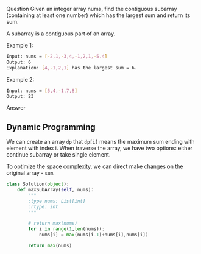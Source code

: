 Question
Given an integer array nums, find the contiguous subarray (containing at least one number) which has the largest sum and return its sum.

A subarray is a contiguous part of an array.

Example 1:

```bash
Input: nums = [-2,1,-3,4,-1,2,1,-5,4]
Output: 6
Explanation: [4,-1,2,1] has the largest sum = 6.
```

Example 2:
```bash
Input: nums = [5,4,-1,7,8]
Output: 23
```

Answer
## Dynamic Programming
We can create an array `dp`  that `dp[i]` means the maximum sum ending with element with index i. When traverse the array, we have two options: either continue subarray or take single element.

To optimize the space complexity, we can direct make changes on the original array - `sum`.
```python
class Solution(object):
    def maxSubArray(self, nums):
        """
        :type nums: List[int]
        :rtype: int
        """

        # return max(nums)
        for i in range(1,len(nums)):
            nums[i] = max(nums[i-1]+nums[i],nums[i])

        return max(nums)
```

